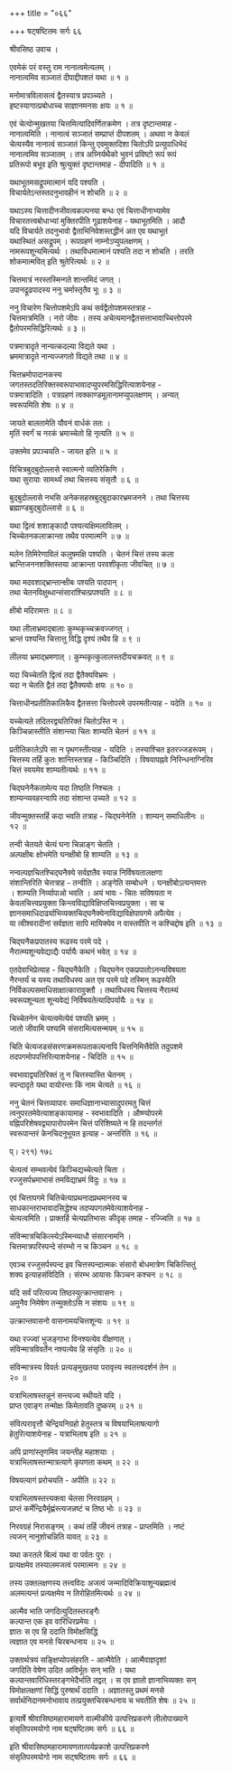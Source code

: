 +++
title = "०६६"

+++
षट्षष्टितमः सर्गः ६६   
  
श्रीवसिष्ठ उवाच ।  
  
एवमेकं परं वस्तु राम नानात्वमेत्यलम् ।  
नानात्वमिव सञ्जातं दीपाद्दीपशतं यथा ॥ १ ॥  
  
मनोमात्रविलासत्वं द्वैतस्यात्र प्रपञ्च्यते ।  
इष्टस्यागात्प्रबोधाच्च साज्ञानमनसः क्षयः ॥ १ ॥  
  
एवं चेत्योन्मुखतया चित्तमित्यादिवर्णितक्रमेण । तत्र दृष्टान्तमाह -   
नानात्वमिति । नानात्वं सञ्जातं सम्प्राप्तं दीपशतम् । अथवा न केवलं   
चेत्यस्यैव नानात्वं सञ्जातं किन्तु एवमुक्तदिशा चितोऽपि प्रत्युपाधिभेदं   
नानात्वमिव सञ्जातम् । तत्र अग्र्निर्यथैको भुवनं प्रविष्टो रूपं रूपं   
प्रतिरूपो बभूव इति श्रुत्युक्तं दृष्टान्तमाह - दीपादिति ॥ १ ॥  
  
यथाभूतमसद्रूपमात्मानं यदि पश्यति ।  
विचार्यतेऽन्तस्तदनुभावहीनं न शोचति ॥ २ ॥  
  
यथाऽस्य चित्तादीनजीवत्वकल्पनया बन्धः एवं चित्ताधीनाभ्यामेव   
विचारतत्त्वबोधाभ्यां मुक्तिरपीति गूढाशयेनाह - यथाभूतमिति । आदौ   
यदि विचार्यते तदनुभावो द्वैताभिनिवेशस्तद्धीनं अत एव यथाभूतं   
यथास्थितं असद्रूपम् । रूपग्रहणं नाम्नोऽप्युपलक्षणम् ।   
नामरूपशून्यमित्यर्थः । तथाविधमात्मानं पश्यति तदा न शोचति । तरति   
शोकमात्मवित् इति श्रुतेरित्यर्थः ॥ २ ॥  
  
चित्तमात्रं नरस्तस्मिन्गते शान्तमिदं जगत् ।  
उपानद्रूढपादस्य ननु चर्मास्तृतैव भूः ॥ ३ ॥  
  
ननु विचारेण चित्तोपशमेऽपि कथं सर्वद्वैतोपशमस्तत्राह -   
चित्तमात्रमिति । नरो जीवः । तस्य अचेत्यमानद्वैतसत्ताभावाच्चित्तोपरमे   
द्वैतोपरमसिद्धिरित्यर्थः ॥ ३ ॥  
  
पत्रमात्रादृते नान्यत्कदल्या विद्यते यथा ।  
भ्रममात्रादृते नान्यज्जगतो विद्यते तथा ॥ ४ ॥  
  
चित्तभ्रमोपादानकस्य   
जगतस्तदतिरिक्तस्वरूपाभावादप्युपरमसिद्धिरित्याशयेनाह -   
पत्रमात्रादिति । पत्रग्रहणं त्वक्काण्डमूलानामप्युपलक्षणम् । अन्यत्   
स्वरूपमिति शेषः ॥ ४ ॥  
  
जायते बालतामेति यौवनं वार्धकं ततः ।  
मृतिं स्वर्गं च नरकं भ्रमाच्चेतो हि नृत्यति ॥ ५ ॥  
  
उक्तमेव प्रपञ्चयति - जायत इति ॥ ५ ॥  
  
विचित्रबुद्बुदोल्लासे स्वात्मनो व्यतिरेकिणि ।  
यथा सुरायाः सामर्थ्यं तथा चित्तस्य संसृतौ ॥ ६ ॥  
  
बुद्बुदोल्लासे नभसि अनेकसहस्रबुद्बुदाकारभ्रमजनने । तथा चित्तस्य   
ब्रह्माण्डबुद्बुदोल्लासे ॥ ६ ॥  
  
यथा द्वित्वं शशाङ्कादौ पश्यत्यक्षिमलाविलम् ।  
चिच्चेतनकलाक्रान्ता तथैव परमात्मनि ॥ ७ ॥  
  
मलेन तिमिरेणाविलं कलुषमक्षि पश्यति । चेतनं चित्तं तस्य कला   
भ्रान्तिजननशक्तिस्तया आक्रान्ता परवशीकृता जीवचित् ॥ ७ ॥  
  
यथा मदवशाद्भ्रान्तान्क्षीबः पश्यति पादपान् ।  
तथा चेतनविक्षुब्धान्संसारांश्चित्प्रपश्यति ॥ ८ ॥  
  
क्षीबो मदिरामत्तः ॥ ८ ॥  
  
यथा लीलाभ्रमाद्बालाः कुम्भकृच्चक्रवज्जगत् ।  
भ्रान्तं पश्यन्ति चित्तात्तु विद्धि दृश्यं तथैव हि ॥ ९ ॥  
  
लीलया भ्रमाद्भ्रमणात् । कुम्भकृत्कुलालस्तदीयचक्रवत् ॥ ९ ॥  
  
यदा चिच्चेतति द्वित्वं तदा द्वैतैक्यविभ्रमः ।  
यदा न चेतति द्वैतं तदा द्वैतैक्ययोः क्षयः ॥ १० ॥  
  
चित्ताधीनप्रतीतिकालिकैव द्वैतसत्ता चित्तोपरमे उपरमतीत्याह - यदेति ॥ १० ॥  
  
यच्चेत्यते तदितरद्व्यतिरिक्तं चितोऽस्ति न ।  
किञ्चिन्नास्तीति संशान्त्या चितः शाम्यति चेतनं ॥ ११ ॥  
  
प्रतीतिकालेऽपि सा न पृथगस्तीत्याह - यदिति । तस्याश्चित इतरज्जडरूपम् ।   
चित्तस्य तर्हि कुतः शान्तिस्तत्राह - किञ्चिदिति । विषयापह्नवे निरिन्धनाग्निरिव   
चित्तं स्वयमेव शाम्यतीत्यर्थः ॥ ११ ॥  
  
चिद्घनेनैकतामेत्य यदा तिष्ठति निश्चलः ।  
शाम्यन्व्यवहरन्वापि तदा संशान्त उच्यते ॥ १२ ॥  
  
जीवन्मुक्तस्तर्हि कदा भवति तत्राह - चिद्घनेनेति । शाम्यन् समाधिलीनः ॥   
१२ ॥  
  
तन्वी चेतयते चेत्यं घना चिन्नाङ्ग चेतति ।  
अल्पक्षीबः क्षोभमेति घनक्षीबो हि शाम्यति ॥ १३ ॥  
  
नन्वल्पज्ञचितश्चिद्घनैक्ये सर्वज्ञतैव स्यान्न निर्विषयतालक्षणा   
संशान्तिरिति चेत्तत्राह - तन्वीति । अङ्गेति सम्बोधने । घनक्षीबोऽत्यन्तमत्तः   
। शाम्यति निर्व्यापाओ भवति । अयं भावः - चितः सविषयता न   
केवलचित्त्वप्रयुक्ता किन्त्वविद्याविक्षिप्तचित्त्वप्रयुक्ता । सा च   
ज्ञानसमाधिदार्ढ्याभिव्यक्तचिद्घनैक्येनाविद्याविक्षेपापगमे अपैत्येव ।   
या त्वीश्वरादीनां सर्वज्ञता सापि मायिक्येव न वास्तवीति न कश्चिद्दोष इति ॥ १३ ॥  
  
चिद्घनैकप्रपातस्य रूढस्य परमे पदे ।  
नैरात्म्यशून्यवेद्याद्यैः पर्यायैः कथनं भवेत् ॥ १४ ॥  
  
एतदेवाभिप्रेत्याह - चिद्घनैकेति । चिद्घनेन एकप्रपातोऽनन्यविषयता   
नैरन्तर्यं च यस्य तथाविधस्य अत एव परमे पदे तस्मिन् रूढस्येति   
निर्विकल्पसमाधिसाक्षात्कारावुक्तौ । तथाविधस्य चित्तस्य नैरात्म्यं   
स्वरूपशून्यता शून्यवेद्यं निर्विषयतेत्यादिपर्यायैः ॥ १४ ॥  
  
चिच्चेतनेन चेत्यत्वमेत्येवं पश्यति भ्रमम् ।  
जातो जीवामि पश्यामि संसरामित्यसन्मयम् ॥ १५ ॥  
  
चिति चेत्यजडसंसरणक्रमरूपताकल्पनापि चित्तनिमित्तैवेति तदुपशमे   
तदपगमोपपत्तिरित्याशयेनाह - चिदिति ॥ १५ ॥  
  
स्वभावाद्व्यतिरिक्तं तु न चित्तस्यास्ति चेतनम् ।  
स्पन्दादृते यथा वायोरन्तः किं नाम चेत्यते ॥ १६ ॥  
  
ननु चेतनं चित्तव्यापारः समाधिज्ञानाभ्यासादुपरमतु चित्तं   
त्वनुपरतमेवेत्याशङ्कायामाह - स्वभावादिति । औष्ण्योपरमे   
वह्निपरिशेषवद्व्यापारोपरमेन चित्तं परिशिष्यते न हि तदन्तर्गतं   
स्वरूपान्तरं केनचिदनुभूयत इत्याह - अन्तरिति ॥ १६ ॥  
  
प्। २९१) १७८  
  
चेत्यत्वं सम्भवत्येवं किञ्चिद्यच्चेत्यते चिता ।  
रज्जुसर्पभ्रमाभासं तमविद्याभ्रमं विदुः ॥ १७ ॥  
  
एवं चित्तापगमे चितिचेत्याप्रथनादप्रथमानस्य च   
साधकान्तराभावादसिद्धेश्च तदप्यपगतमेवेत्याशयेनाह -   
चेत्यत्वमिति । प्राक्तर्हि चेत्यप्रतिभासः कीदृक् तमाह - रज्ज्विति ॥ १७ ॥  
  
संविन्मात्रचिकित्स्येऽस्मिन्व्याधौ संसारनामनि ।  
चित्तमात्रपरिस्पन्दे संरम्भो न च किञ्चन ॥ १८ ॥  
  
एवञ्च रज्जुसर्पस्पन्द इव चित्तस्पन्दात्मकः संसारो बोधमात्रेण चिकित्सितुं   
शक्य इत्याहसंविदिति । संरम्भ आयासः किञ्चन कश्चन ॥ १८ ॥  
  
यदि सर्वं परित्यज्य तिष्ठस्युत्क्रान्तवासनः ।  
अमुनैव निमेषेण तन्मुक्तोऽसि न संशयः ॥ १९ ॥  
  
उत्क्रान्तवासनो वासनामयचित्तशून्यः ॥ १९ ॥  
  
यथा रज्ज्वां भुजङ्गाभा विनश्यत्येव वीक्षणात् ।  
संविन्मात्रविवर्तेन नश्यत्येव हि संसृतिः ॥ २० ॥  
  
संविन्मात्रस्य विवर्तः प्रत्यङ्मुखतया परावृत्त्य स्वतत्त्वदर्शनं तेन ॥   
२० ॥  
  
यत्राभिलाषस्तन्नूनं सन्त्यज्य स्थीयते यदि ।  
प्राप्त एवाङ्ग तन्मोक्षः किमेतावति दुष्करम् ॥ २१ ॥  
  
संवित्परावृत्तौ चेन्द्रियनिग्रहो हेतुस्तत्र च विषयाभिलाषत्यागो   
हेतुरित्याशयेनाह - यत्राभिलाष इति ॥ २१ ॥  
  
अपि प्राणांस्तृणमिव जयन्तीह महाशयाः ।  
यत्राभिलाषस्तन्मात्रत्यागे कृपणता कथम् ॥ २२ ॥  
  
विषयत्यागं प्ररोचयति - अपीति ॥ २२ ॥  
  
यत्राभिलाषस्तत्त्यक्त्वा चेतसा निरवग्रहम् ।  
प्राप्तं कर्मेन्द्रियैर्मृह्णंस्त्यजन्नष्टं च तिष्ठ भोः ॥ २३ ॥  
  
निरवग्रहं निरासङ्गम् । कथं तर्हि जीवनं तत्राह - प्राप्तमिति । नष्टं   
त्यजन् नानुशोचन्निति यावत् ॥ २३ ॥  
  
यथा करतले बिल्वं यथा वा पर्वतः पुरः ।  
प्रत्यक्षमेव तस्यालमजत्वं परमात्मनः ॥ २४ ॥  
  
तस्य उक्तलक्षणस्य तत्त्वविदः अजत्वं जन्मादिविक्रियाशून्यब्रह्मत्वं   
अलमत्यन्तं प्रत्यक्षमेव न तिरोहितमित्यर्थः ॥ २४ ॥  
  
आत्मैव भाति जगदित्युदितस्तरङ्गैः  
कल्पान्त एक इव वारिधिरप्रमेयः ।  
ज्ञातः स एव हि ददाति विमोक्षसिद्धिं  
त्वज्ञात एव मनसे चिरबन्धनाय ॥ २५ ॥  
  
उक्तार्थत्रयं सङ्क्षिप्योपसंहरति - आत्मैवेति । आत्मैवाज्ञदृशां   
जगदिति वेषेण उदित आविर्भूतः सन् भाति । यथा   
कल्पान्तवारिधिस्तरङ्गभेदैर्भाति तद्वत् । स एव ज्ञातो ज्ञानाभिव्यक्तः सन्   
विमोक्षलक्षणां सिद्धिं पुरुषार्थं ददाति । अज्ञातस्तु प्रथमं मनसे   
सर्वार्थनिदानमनोभावाय तत्प्रयुक्तचिरबन्धनाय च भवतीति शेषः ॥ २५ ॥  
  
इत्यार्षे श्रीवासिष्ठमहारामायणे वाल्मीकीये उत्पत्तिप्रकरणे लीलोपाख्याने   
संसृतिपरमयोगो नाम षट्षष्टितमः सर्गः ॥ ६६ ॥  
  
इति श्रीवासिष्ठमहारामायणतात्पर्यप्रकाशे उत्पत्तिप्रकरणे   
संसृतिपरमयोगो नाम सट्षष्टितमः सर्गः ॥ ६६ ॥  
  
  